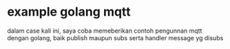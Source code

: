 # example golang mqtt
dalam case kali ini, saya coba memeberikan contoh pengunnan mqtt dengan golang, baik publish maupun subs serta handler message yg disubs
